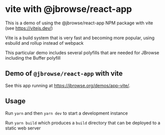 # vite with @jbrowse/react-app

This is a demo of using the @jbrowse/react-app NPM package with vite (see
https://vitejs.dev/)

Vite is a build system that is very fast and becoming more popular, using
esbuild and rollup instead of webpack

This particular demo includes several polyfills that are needed for JBrowse
including the Buffer polyfill

## Demo of `@jbrowse/react-app` with vite

See this app running at https://jbrowse.org/demos/app-vite/.

## Usage

Run `yarn` and then `yarn dev` to start a development instance

Run `yarn build` which produces a `build` directory that can be deployed to a
static web server
